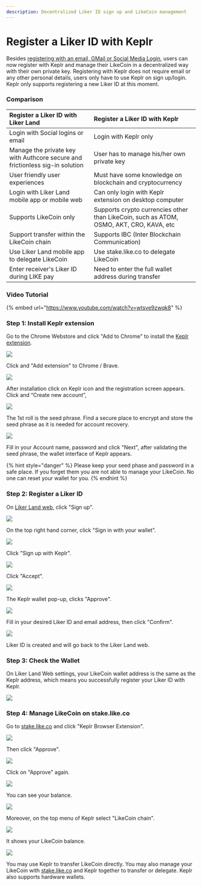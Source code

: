 ```yaml
---
description: Decentralized Liker ID sign up and LikeCoin management
---
```


# Register a Liker ID with Keplr

Besides [registering with an email, GMail or Social Media Login](register.md), users can now register with Keplr and manage their LikeCoin in a decentralized way with their own private key. Registering with Keplr does not require email or any other personal details, users only have to use Keplr on sign up/login. Keplr only supports registering a new Liker ID at this moment.

### **Comparison**

| **Register a Liker ID with Liker Land** | **Register a Liker ID with Keplr** |
| :--- | :--- |
| Login with Social logins or email | Login with Keplr only |
| Manage the private key with Authcore secure and frictionless sig-in solution | User has to manage his/her own private key |
| User friendly user experiences | Must have some knowledge on blockchain and cryptocurrency |
| Login with Liker Land mobile app or mobile web | Can only login with Keplr extension on desktop computer |
| Supports LikeCoin only | Supports crypto currencies other than LikeCoin, such as ATOM, OSMO, AKT, CRO, KAVA, etc |
| Support transfer within the LikeCoin chain | Supports IBC \(Inter Blockchain Communication\) |
| Use Liker Land mobile app to delegate LikeCoin | Use stake.like.co to delegate LikeCoin |
| Enter receiver's Liker ID during LIKE pay | Need to enter the full wallet address during transfer |

### **Video Tutorial**

{% embed url="https://www.youtube.com/watch?v=wtsve9zwqk8" %}

### **Step 1: Install Keplr extension**

Go to the Chrome Webstore and click "Add to Chrome" to install the [Keplr extension](https://chrome.google.com/webstore/detail/keplr/dmkamcknogkgcdfhhbddcghachkejeap).

![](../../.gitbook/assets/keplr01.png)

Click and "Add extension" to Chrome / Brave.

![](../../.gitbook/assets/keplr02.png)

After installation click on Keplr icon and the registration screen appears. Click and “Create new account”,

![](../../.gitbook/assets/keplr03.png)

The 1st roll is the seed phrase. Find a secure place to encrypt and store the seed phrase as it is needed for account recovery.

![](../../.gitbook/assets/keplr04.png)

Fill in your Account name, password and click "Next", after validating the seed phrase, the wallet interface of Keplr appears.

{% hint style="danger" %}
Please keep your seed phase and password in a safe place. If you forget them you are not able to manage your LikeCoin. No one can reset your wallet for you.
{% endhint %}

### Step 2: Register a Liker ID

On [Liker Land web](https://liker.land/), click "Sign up".

![](../../.gitbook/assets/keplr-liker-id-00-en.png)

On the top right hand corner, click "Sign in with your wallet".

![](../../.gitbook/assets/keplr-liker-id-01-en.png)

Click "Sign up with Keplr".

![](../../.gitbook/assets/keplr-liker-id-02-en.png)

Click "Accept".

![](../../.gitbook/assets/keplr-liker-id-03.png)

The Keplr wallet pop-up, clicks "Approve".

![](../../.gitbook/assets/keplr-liker-id-04.png)

Fill in your desired Liker ID and email address, then click "Confirm".

![](../../.gitbook/assets/keplr-liker-id-05.png)

Liker ID is created and will go back to the Liker Land web.

### Step 3: Check the Wallet

On Liker Land Web settings, your LikeCoin wallet address is the same as the Keplr address, which means you successfully register your Liker ID with Keplr.

![](../../.gitbook/assets/keplr-liker-id-06-en.png)

### Step 4: Manage LikeCoin on stake.like.co

Go to [stake.like.co](http://stake.like.co) and click "Keplr Browser Extension".

![](../../.gitbook/assets/keplr06.png)

Then click "Approve".

![](../../.gitbook/assets/keplr07.png)

Click on "Approve" again.

![](../../.gitbook/assets/keplr08.png)

You can see your balance.

![](../../.gitbook/assets/keplr09.png)

Moreover, on the top menu of Keplr select "LikeCoin chain".

![](../../.gitbook/assets/keplr-liker-id-07%20%281%29.png)

It shows your LikeCoin balance.

![](../../.gitbook/assets/keplr-liker-id-08.png)

You may use Keplr to transfer LikeCoin directly. You may also manage your LikeCoin with [stake.like.co](https://stake.like.co) and Keplr together to transfer or delegate. Keplr also supports hardware wallets.


